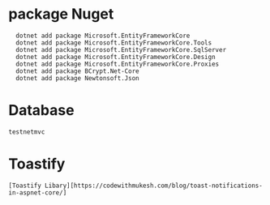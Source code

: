 # package Nuget

```
  dotnet add package Microsoft.EntityFrameworkCore
  dotnet add package Microsoft.EntityFrameworkCore.Tools
  dotnet add package Microsoft.EntityFrameworkCore.SqlServer
  dotnet add package Microsoft.EntityFrameworkCore.Design
  dotnet add package Microsoft.EntityFrameworkCore.Proxies
  dotnet add package BCrypt.Net-Core
  dotnet add package Newtonsoft.Json
```

# Database

`testnetmvc`

# Toastify

    [Toastify Libary][https://codewithmukesh.com/blog/toast-notifications-in-aspnet-core/]
